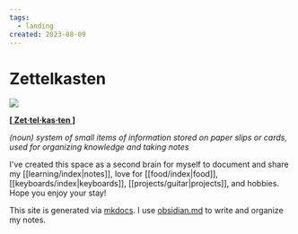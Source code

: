 ```yaml
---
tags:
  - landing
created: 2023-08-09
---
```

# Zettelkasten

![](https://res.cloudinary.com/drwjkxxud/image/upload/v1722396606/the_simpsons_background_by_katrishasunny_dfsjtof-pre_m2toqv.jpg)

**\[[ Zet‧tel‧kas‧ten ](https://zettelkasten.de/)\]**

*(noun) system of small items of information stored on paper slips or cards, used for organizing knowledge and taking notes*

I've created this space as a second brain for myself to document and share my [[learning/index|notes]], love for [[food/index|food]], [[keyboards/index|keyboards]], [[projects/guitar|projects]], and hobbies. Hope you enjoy your stay!

This site is generated via [mkdocs](https://www.mkdocs.org/). I use [obsidian.md](https://obsidian.md) to write and organize my notes.
